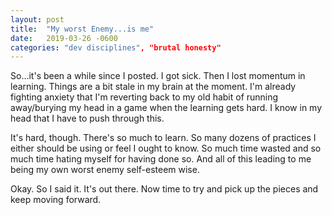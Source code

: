 ```yaml
---
layout: post
title:  "My worst Enemy...is me"
date:   2019-03-26 -0600
categories: "dev disciplines", "brutal honesty"
---
```


So...it's been a while since I posted. I got sick. Then I lost momentum in learning. Things 
are a bit stale in my brain at the moment. I'm already fighting anxiety that I'm reverting back to my
old habit of running away/burying my head in a game when the learning gets hard. I know
in my head that I have to push through this.

It's hard, though. There's so much to learn. So many dozens of practices I either should be 
using or feel I ought to know. So much time wasted and so much time hating myself for having
done so. And all of this leading to me being my own worst enemy self-esteem wise.

Okay. So I said it. It's out there. Now time to try and pick up the pieces and keep moving forward.